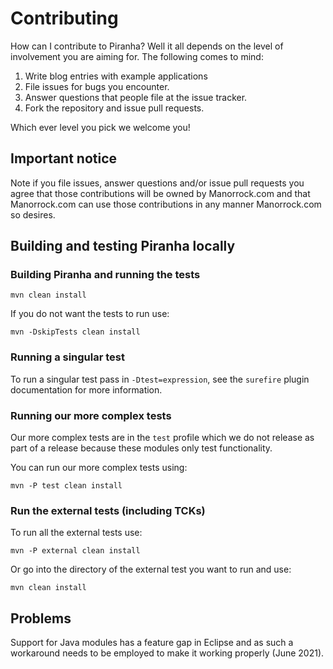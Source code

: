# Contributing

How can I contribute to Piranha? Well it all depends on the level of 
involvement you are aiming for. The following comes to mind:

1. Write blog entries with example applications
2. File issues for bugs you encounter.
3. Answer questions that people file at the issue tracker.
4. Fork the repository and issue pull requests.

Which ever level you pick we welcome you!

## Important notice

Note if you file issues, answer questions and/or issue pull requests you agree
that those contributions will be owned by Manorrock.com and that Manorrock.com 
can use those contributions in any manner Manorrock.com so desires.

## Building and testing Piranha locally

### Building Piranha and running the tests

```
mvn clean install
```

If you do not want the tests to run use:

```
mvn -DskipTests clean install 
```

### Running a singular test

To run a singular test pass in `-Dtest=expression`, see the `surefire` plugin
documentation for more information.

### Running our more complex tests

Our more complex tests are in the `test` profile which we do not release as part
of a release because these modules only test functionality.

You can run our more complex tests using:

```
mvn -P test clean install
```

### Run the external tests (including TCKs)

To run all the external tests use:

```
mvn -P external clean install
```

Or go into the directory of the external test you want to run and use:

```
mvn clean install
```

## Problems

Support for Java modules has a feature gap in Eclipse and as such a workaround
needs to be employed to make it working properly (June 2021).


